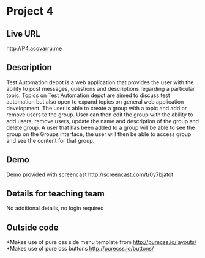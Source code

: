 # Project 4

## Live URL
<http://P4.acovarru.me>

## Description
Test Automation depot is a web application that provides the user with the ability to post messages, questions and descriptions regarding a particular topic. Topics on Test Automation depot are aimed to discuss test automation but also open to expand topics on general web application development.
The user is able to create a group with a topic and add or remove users to the group.
User can then edit the group with the ability to add users, remove users, update the name and description of the group and delete group.
A user that has been added to a group will be able to see the group on the Groups interface, the user will then be able to access group and see the content for that group.

## Demo
Demo provided with screencast
http://screencast.com/t/0y7bjatot

## Details for teaching team
No additional details, no login required

## Outside code
*Makes use of pure css side menu template from http://purecss.io/layouts/ 
*Makes use of pure css buttons http://purecss.io/buttons/



